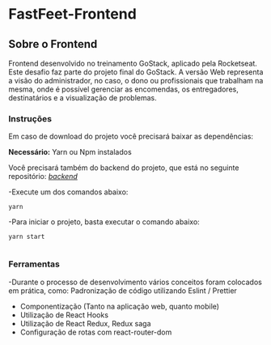 # FastFeet-Frontend

## Sobre o Frontend
Frontend desenvolvido no treinamento GoStack, aplicado pela Rocketseat. Este desafio faz parte do projeto final do GoStack. A versão 
Web representa a visão do administrador, no caso, o dono ou profissionais que trabalham na mesma, onde é possível gerenciar as encomendas, 
os entregadores, destinatários e a visualização de problemas.

### Instruções
Em caso de download do projeto você precisará baixar as dependências:  

**Necessário:** Yarn ou Npm instalados  

Você precisará também do backend do projeto, que está no seguinte repositório: [*backend*](https://github.com/thaislsilveira/FastFeet)  

-Execute um dos comandos abaixo:
```
yarn

``` 
-Para iniciar o projeto, basta executar o comando abaixo:

```
yarn start
 
```
### Ferramentas
-Durante o processo de desenvolvimento vários conceitos foram colocados em prática, como:
Padronização de código utilizando Eslint / Prettier
* Componentização (Tanto na aplicação web, quanto mobile) 
* Utilização de React Hooks
* Utilização de React Redux, Redux saga
* Configuração de rotas com react-router-dom
